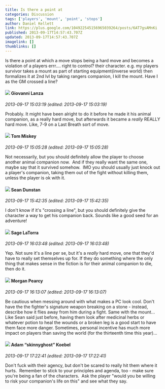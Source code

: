 ```yaml
---
title: Is there a point at
categories: Discussion
tags: ['players', 'mount', 'point', 'stops']
author: Daniel Kellett
link: https://plus.google.com/104922545156965039264/posts/6AT7gsAMnKi
published: 2013-09-17T14:57:43.707Z
updated: 2013-09-17T14:57:43.707Z
imagelink: []
thumblinks: []
---
```


Is there a point at which a move stops being a hard move and becomes a violation of a players errr.... right to control? their character. e.g. my players survivor takes a mount as part of starting equipment(inverse world) then formalizes it at 2nd lvl by taking rangers companion, I kill the mount. Have I as the GM crossed a line?
<div id='comment z130v1nayybmzzvky22oynjgqwmced1oa04'>
  <h4><img src='{{site.baseurl}}//images/avatars/102768177673605279668_photo.jpg'> Giovanni Lanza</h4>
      <p><cite>2013-09-17 15:03:19 (edited: 2013-09-17 15:03:19)</cite></p>
        <p>Probably. It might have been alright to do it before he made it his animal companion, as a really hard move, but afterwards it became a <i>really</i> REALLY hard move. Like, 7-9 on a Last Breath sort of move.</p>
</div>
        

<div id='comment z130v1nayybmzzvky22oynjgqwmced1oa04'>
  <h4><img src='{{site.baseurl}}//images/avatars/110110374841646652137_photo.jpg'> Tom Miskey</h4>
      <p><cite>2013-09-17 15:05:28 (edited: 2013-09-17 15:05:28)</cite></p>
        <p>Not necessarily, but you should definitely allow the player to choose another animal companion now.  And if they really want the same one, maybe say that it survived somehow.  IMO you should usually just knock out a player&#39;s companion, taking them out of the fight without killing them, unless the player is ok with it.</p>
</div>
        

<div id='comment z130v1nayybmzzvky22oynjgqwmced1oa04'>
  <h4><img src='{{site.baseurl}}//images/avatars/109563461718222144273_photo.jpg'> Sean Dunstan</h4>
      <p><cite>2013-09-17 15:42:35 (edited: 2013-09-17 15:42:35)</cite></p>
        <p>I don&#39;t know if it&#39;s &quot;crossing a line&quot;, but you should definitely give the character a way to get his companion back. Sounds like a good seed for an adventure! </p>
</div>
        

<div id='comment z130v1nayybmzzvky22oynjgqwmced1oa04'>
  <h4><img src='{{site.baseurl}}//images/avatars/117415966179711277938_photo.jpg'> Sage LaTorra</h4>
      <p><cite>2013-09-17 16:03:48 (edited: 2013-09-17 16:03:48)</cite></p>
        <p>Yep. Not sure it&#39;s a line per se, but it&#39;s a <i>really</i> hard move, one that they&#39;d have to really set themselves up for. If they do something where the only thing that makes sense in the fiction is for their animal companion to die, then do it.</p>
</div>
        

<div id='comment z130v1nayybmzzvky22oynjgqwmced1oa04'>
  <h4><img src='{{site.baseurl}}//images/avatars/116564860454463639917_photo.jpg'> Morgan Pearcy</h4>
      <p><cite>2013-09-17 16:13:07 (edited: 2013-09-17 16:13:07)</cite></p>
        <p>Be cautious when messing around with what makes a PC look cool. Don&#39;t have the the fighter&#39;s signature weapon breaking on a stone - instead, describe how it flies away from him during a fight. Same with the mount... Like Sean said just before, having them look after medicinal herbs or whatever potion to heal the wounds or a broken leg is a good start to have them face more danger. Sometimes, personal incentive has much more impact on players than saving the world (for the thirteenth time this year)...</p>
</div>
        

<div id='comment z130v1nayybmzzvky22oynjgqwmced1oa04'>
  <h4><img src='{{site.baseurl}}//images/avatars/112484087750169360510_photo.jpg'> Adam “skinnyghost” Koebel</h4>
      <p><cite>2013-09-17 17:22:41 (edited: 2013-09-17 17:22:41)</cite></p>
        <p>Don&#39;t fuck with their agency, but don&#39;t be scared to really hit them where it hurts.  Remember to stick to your principles and agenda, too - make sure you&#39;re being a fan of the characters.  Ask the player &quot;would you be willing to risk your companion&#39;s life on this&quot; and see what they say.</p>
</div>
        